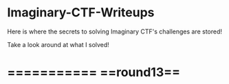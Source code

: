 # Imaginary-CTF-Writeups

Here is where the secrets to solving Imaginary CTF's challenges are stored!

Take a look around at what I solved!

===========
==round13==
===========

